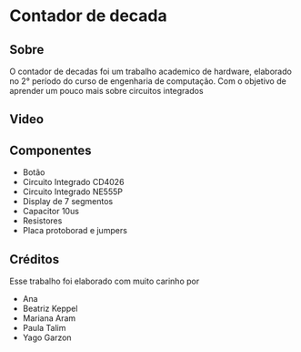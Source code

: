 # Contador de decada

## Sobre

O contador de decadas foi um trabalho academico de hardware, elaborado no 2° período do curso de engenharia de computação. Com o objetivo de aprender um pouco mais sobre circuitos integrados

## Video

## Componentes

- Botão
- Circuito Integrado CD4026
- Circuito Integrado NE555P
- Display de 7 segmentos
- Capacitor 10us
- Resistores 
- Placa protoborad e jumpers

## Créditos

Esse trabalho foi elaborado com muito carinho por

- Ana
- Beatriz Keppel
- Mariana Aram
- Paula Talim
     <!-- [![LinkedIn](https://img.shields.io/badge/linkedin-%230077B5.svg?style=for-the-badge&logo=linkedin&logoColor=white)](https://www.linkedin.com/in/paula-talim-693120246/) 
    
    [![GitHub](https://img.shields.io/badge/github-%23121011.svg?style=for-the-badge&logo=github&logoColor=white)](https://github.com/Paula-Talim) -->
- Yago Garzon